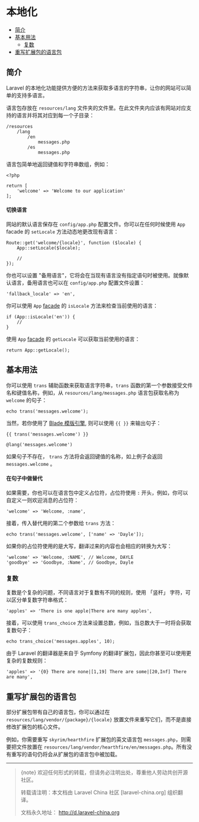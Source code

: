 # 本地化

- [简介](#introduction)
- [基本用法](#basic-usage)
    - [复数](#pluralization)
- [重写扩展包的语言包](#overriding-vendor-language-files)

<a name="introduction"></a>
## 简介

Laravel 的本地化功能提供方便的方法来获取多语言的字符串，让你的网站可以简单的支持多语言。

语言包存放在 `resources/lang` 文件夹的文件里。在此文件夹内应该有网站对应支持的语言并将其对应到每一个子目录：

    /resources
        /lang
            /en
                messages.php
            /es
                messages.php

语言包简单地返回键值和字符串数组，例如：

    <?php

    return [
        'welcome' => 'Welcome to our application'
    ];

#### 切换语言

网站的默认语言保存在 `config/app.php` 配置文件。你可以在任何时候使用 `App` facade 的 `setLocale` 方法动态地更改现有语言：

    Route::get('welcome/{locale}', function ($locale) {
        App::setLocale($locale);

        //
    });

你也可以设置 "备用语言"，它将会在当现有语言没有指定语句时被使用。就像默认语言，备用语言也可以在 `config/app.php` 配置文件设置：

    'fallback_locale' => 'en',

你可以使用 `App` [facade](/docs/{{version}}/facades) 的 `isLocale` 方法来检查当前使用的语言：

    if (App::isLocale('en')) {
        //
    }

使用 `App` [facade](/docs/{{version}}/facades) 的 `getLocale` 可以获取当前使用的语言：

    return App::getLocale();

<a name="basic-usage"></a>
## 基本用法

你可以使用 `trans` 辅助函数来获取语言字符串，`trans` 函数的第一个参数接受文件名和键值名称，例如，从 `resources/lang/messages.php` 语言包获取名称为 `welcome` 的句子：

    echo trans('messages.welcome');

当然，若你使用了 [Blade 模版引擎](/docs/{{version}}/blade), 则可以使用 `{{ }}` 来输出句子：

    {{ trans('messages.welcome') }}

    @lang('messages.welcome')

如果句子不存在， `trans` 方法将会返回键值的名称，如上例子会返回 `messages.welcome` 。

#### 在句子中做替代

如果需要，你也可以在语言包中定义占位符，占位符使用 `:` 开头，例如，你可以自定义一则欢迎消息的占位符：

    'welcome' => 'Welcome, :name',

接着，传入替代用的第二个参数给 `trans` 方法：

    echo trans('messages.welcome', ['name' => 'Dayle']);

如果你的占位符使用的是大写，翻译过来的内容也会相应的转换为大写：

    'welcome' => 'Welcome, :NAME', // Welcome, DAYLE
    'goodbye' => 'Goodbye, :Name', // Goodbye, Dayle


<a name="pluralization"></a>
### 复数

复数是个复杂的问题，不同语言对于复数有不同的规则，使用 「竖杆」 字符，可以区分单复数字符串格式：

    'apples' => 'There is one apple|There are many apples',

接着，可以使用 `trans_choice` 方法来设置总数，例如，当总数大于一时将会获取复数句子：

    echo trans_choice('messages.apples', 10);

由于 Laravel 的翻译器是来自于 Symfony 的翻译扩展包，因此你甚至可以使用更复杂的复数规则：

    'apples' => '{0} There are none|[1,19] There are some|[20,Inf] There are many',

<a name="overriding-vendor-language-files"></a>
## 重写扩展包的语言包

部分扩展包带有自己的语言包，你可以通过在 `resources/lang/vendor/{package}/{locale}` 放置文件来重写它们，而不是直接修改扩展包的核心文件。

例如，你需要重写 `skyrim/hearthfire` 扩展包的英文语言包 `messages.php`，则需要把文件放置在 `resources/lang/vendor/hearthfire/en/messages.php`。所有没有重写的语句仍将会从扩展包的语言包中被加载。



--- 

> {note} 欢迎任何形式的转载，但请务必注明出处，尊重他人劳动共创开源社区。
> 
> 转载请注明：本文档由 Laravel China 社区 [laravel-china.org] 组织翻译。
> 
> 文档永久地址： http://d.laravel-china.org